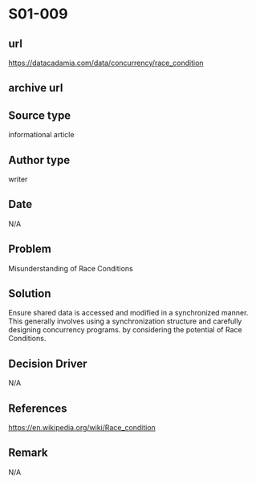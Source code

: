 # S01-009

## url 
https://datacadamia.com/data/concurrency/race_condition

## archive url 

## Source type 
informational article

## Author type 
writer

## Date 
N/A

## Problem 
Misunderstanding of Race Conditions

## Solution 
Ensure shared data is accessed and modified in a synchronized manner. This generally involves using a synchronization structure and carefully designing concurrency programs. by considering the potential of Race Conditions.

## Decision Driver 
N/A

## References 
https://en.wikipedia.org/wiki/Race_condition

## Remark
N/A